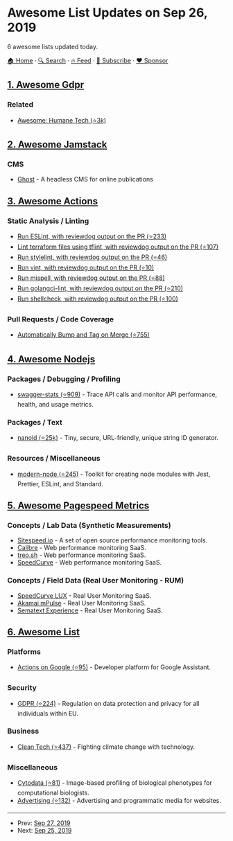 # Awesome List Updates on Sep 26, 2019

6 awesome lists updated today.

[🏠 Home](/README.md) · [🔍 Search](https://www.trackawesomelist.com/search/) · [🔥 Feed](https://www.trackawesomelist.com/rss.xml) · [📮 Subscribe](https://trackawesomelist.us17.list-manage.com/subscribe?u=d2f0117aa829c83a63ec63c2f&id=36a103854c) · [❤️  Sponsor](https://github.com/sponsors/theowenyoung)



## [1. Awesome Gdpr](/content/bakke92/awesome-gdpr/README.md)

### Related

*   [Awesome: Humane Tech (⭐3k)](https://github.com/humanetech-community/awesome-humane-tech#readme)

## [2. Awesome Jamstack](/content/automata/awesome-jamstack/README.md)

### CMS

*   [Ghost](https://ghost.org/) - A headless CMS for online publications

## [3. Awesome Actions](/content/sdras/awesome-actions/README.md)

### Static Analysis / Linting

*   [Run ESLint, with reviewdog output on the PR (⭐233)](https://github.com/reviewdog/action-eslint)
*   [Lint terraform files using tflint, with reviewdog output on the PR (⭐107)](https://github.com/reviewdog/action-tflint)
*   [Run stylelint, with reviewdog output on the PR (⭐46)](https://github.com/reviewdog/action-stylelint)
*   [Run vint, with reviewdog output on the PR (⭐10)](https://github.com/reviewdog/action-vint)
*   [Run mispell, with reviewdog output on the PR (⭐88)](https://github.com/reviewdog/action-misspell)
*   [Run golangci-lint, with reviewdog output on the PR (⭐210)](https://github.com/reviewdog/action-golangci-lint)
*   [Run shellcheck, with reviewdog output on the PR (⭐100)](https://github.com/reviewdog/action-shellcheck)

### Pull Requests / Code Coverage

*   [Automatically Bump and Tag on Merge (⭐755)](https://github.com/anothrNick/github-tag-action)

## [4. Awesome Nodejs](/content/sindresorhus/awesome-nodejs/README.md)

### Packages / Debugging / Profiling

*   [swagger-stats (⭐909)](https://github.com/slanatech/swagger-stats) - Trace API calls and monitor API performance, health, and usage metrics.

### Packages / Text

*   [nanoid (⭐25k)](https://github.com/ai/nanoid) - Tiny, secure, URL-friendly, unique string ID generator.

### Resources / Miscellaneous

*   [modern-node (⭐245)](https://github.com/sheerun/modern-node) - Toolkit for creating node modules with Jest, Prettier, ESLint, and Standard.

## [5. Awesome Pagespeed Metrics](/content/csabapalfi/awesome-pagespeed-metrics/README.md)

### Concepts / Lab Data (Synthetic Measurements)

*   [Sitespeed.io](https://www.sitespeed.io/) - A set of open source performance monitoring tools.
*   [Calibre](https://calibreapp.com) - Web performance monitoring SaaS.
*   [treo.sh](https://treo.sh/) - Web performance monitoring SaaS.
*   [SpeedCurve](https://speedcurve.com/) - Web performance monitoring SaaS.

### Concepts / Field Data (Real User Monitoring - RUM)

*   [SpeedCurve LUX](https://speedcurve.com/features/lux/) - Real User Monitoring SaaS.
*   [Akamai mPulse](https://www.akamai.com/uk/en/products/performance/mpulse-real-user-monitoring.jsp) - Real User Monitoring SaaS.
*   [Sematext Experience](https://sematext.com/experience/) - Real User Monitoring SaaS.

## [6. Awesome List](/content/sindresorhus/awesome/README.md)

### Platforms

*   [Actions on Google (⭐95)](https://github.com/ravirupareliya/awesome-actions-on-google#readme) - Developer platform for Google Assistant.

### Security

*   [GDPR (⭐224)](https://github.com/bakke92/awesome-gdpr#readme) - Regulation on data protection and privacy for all individuals within EU.

### Business

*   [Clean Tech (⭐437)](https://github.com/nglgzz/awesome-clean-tech#readme) - Fighting climate change with technology.

### Miscellaneous

*   [Cytodata (⭐81)](https://github.com/cytodata/awesome-cytodata#readme) - Image-based profiling of biological phenotypes for computational biologists.
*   [Advertising (⭐132)](https://github.com/cenoura/awesome-ads#readme) - Advertising and programmatic media for websites.

---

- Prev: [Sep 27, 2019](/content/2019/09/27/README.md)
- Next: [Sep 25, 2019](/content/2019/09/25/README.md)